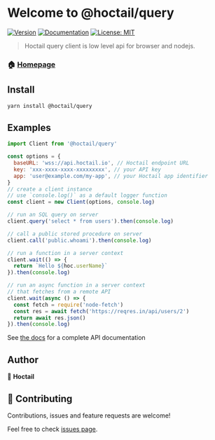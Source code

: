 # Welcome to @hoctail/query
[![Version](https://img.shields.io/npm/v/@hoctail/query.svg)](https://www.npmjs.com/package/@hoctail/query)
[![Documentation](https://img.shields.io/badge/documentation-yes-brightgreen.svg)](https://hoctail.github.io/query/)
[![License: MIT](https://img.shields.io/badge/License-MIT-yellow.svg)](https://github.com/Hoctail/query/blob/master/LICENSE)

> Hoctail query client is low level api for browser and nodejs.

### 🏠 [Homepage](https://github.com/hoctail/query)

## Install

```sh
yarn install @hoctail/query
```

## Examples

```js
import Client from '@hoctail/query'

const options = {
  baseURL: 'wss://api.hoctail.io', // Hoctail endpoint URL
  key: 'xxx-xxxx-xxxx-xxxxxxxxx', // your API key
  app: 'user@example.com/my-app', // your Hoctail app identifier
}
// create a client instance
// use `console.log()` as a default logger function
const client = new Client(options, console.log)

// run an SQL query on server
client.query('select * from users').then(console.log)

// call a public stored procedure on server
client.call('public.whoami').then(console.log)

// run a function in a server context
client.wait(() => {
  return `Hello ${hoc.userName}`
}).then(console.log)

// run an async function in a server context
// that fetches from a remote API
client.wait(async () => {
  const fetch = require('node-fetch')
  const res = await fetch('https://reqres.in/api/users/2')
  return await res.json()
}).then(console.log)
```

See [the docs](https://hoctail.github.io/hoctail/) for a complete API documentation

## Author

👤 **Hoctail**

## 🤝 Contributing

Contributions, issues and feature requests are welcome!

Feel free to check [issues page](https://github.com/Hoctail/query/issues). 
